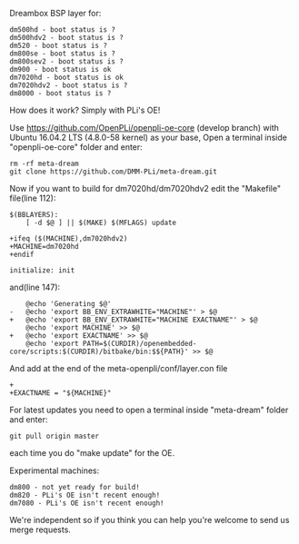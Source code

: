 Dreambox BSP layer for:
```
dm500hd - boot status is ?
dm500hdv2 - boot status is ?
dm520 - boot status is ?
dm800se - boot status is ?
dm800sev2 - boot status is ?
dm900 - boot status is ok
dm7020hd - boot status is ok
dm7020hdv2 - boot status is ?
dm8000 - boot status is ?
```
How does it work? Simply with PLi's OE!

Use https://github.com/OpenPLi/openpli-oe-core (develop branch) with Ubuntu 16.04.2 LTS (4.8.0-58 kernel) as your base, Open a terminal inside "openpli-oe-core" folder and enter:
```
rm -rf meta-dream
git clone https://github.com/DMM-PLi/meta-dream.git
```
Now if you want to build for dm7020hd/dm7020hdv2 edit the "Makefile" file(line 112):
```
$(BBLAYERS):
	[ -d $@ ] || $(MAKE) $(MFLAGS) update

+ifeq ($(MACHINE),dm7020hdv2)
+MACHINE=dm7020hd
+endif

initialize: init
```
and(line 147):
```
	@echo 'Generating $@'
-	@echo 'export BB_ENV_EXTRAWHITE="MACHINE"' > $@
+	@echo 'export BB_ENV_EXTRAWHITE="MACHINE EXACTNAME"' > $@
	@echo 'export MACHINE' >> $@
+	@echo 'export EXACTNAME' >> $@
	@echo 'export PATH=$(CURDIR)/openembedded-core/scripts:$(CURDIR)/bitbake/bin:$${PATH}' >> $@
```
And add at the end of the meta-openpli/conf/layer.con file
```
+
+EXACTNAME = "${MACHINE}"
```
For latest updates you need to open a terminal inside "meta-dream" folder and enter:
```
git pull origin master
```
each time you do "make update" for the OE.

Experimental machines:
```
dm800 - not yet ready for build!
dm820 - PLi's OE isn't recent enough!
dm7080 - PLi's OE isn't recent enough!
```
We're independent so if you think you can help you're welcome to send us merge requests.
